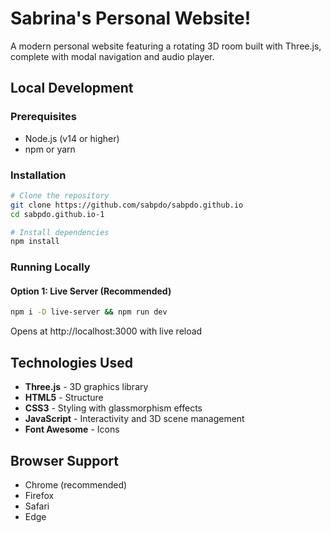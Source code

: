 # Sabrina's Personal Website!

A modern personal website featuring a rotating 3D room built with Three.js, complete with modal navigation and audio player.

## Local Development

### Prerequisites

- Node.js (v14 or higher)
- npm or yarn

### Installation

```bash
# Clone the repository
git clone https://github.com/sabpdo/sabpdo.github.io
cd sabpdo.github.io-1

# Install dependencies
npm install
```

### Running Locally

#### Option 1: Live Server (Recommended)

```bash
npm i -D live-server && npm run dev
```

Opens at http://localhost:3000 with live reload

## Technologies Used

- **Three.js** - 3D graphics library
- **HTML5** - Structure
- **CSS3** - Styling with glassmorphism effects
- **JavaScript** - Interactivity and 3D scene management
- **Font Awesome** - Icons

## Browser Support

- Chrome (recommended)
- Firefox
- Safari
- Edge